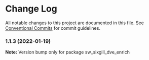 # Change Log

All notable changes to this project are documented in this file.
See [Conventional Commits](https://conventionalcommits.org) for commit guidelines.

### 1.1.3 (2022-01-19)

**Note:** Version bump only for package sw_sixgill_dve_enrich
